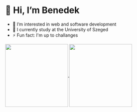 # 👋 Hi, I’m Benedek
- 👀 I’m interested in web and software development
- 🌱 I currently study at the University of Szeged
- ⚡ Fun fact: I'm up to challanges

<a href="#">
  <img height=200 align="center" src="https://github-readme-stats.vercel.app/api/top-langs?username=kekszharcos&layout=compact&langs_count=8&card_width=320" />
</a>
<a href="#">
  <img height=200 align="center" src="https://github-readme-stats.vercel.app/api?username=kekszharcos" />
</a>
